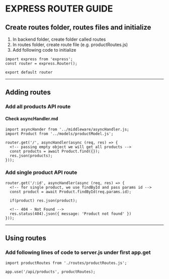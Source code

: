 # EXPRESS ROUTER GUIDE

## Create routes folder, routes files and initialize

1. In backend folder, create folder called routes
2. In routes folder, create route file (e.g. productRoutes.js)
3. Add following code to initialize
```
import express from 'express';
const router = express.Router();

export default router
```

---

## Adding routes

### Add all products API route

#### Check asyncHandler.md
```
import asyncHander from '../middleware/asyncHandler.js;
import Product from '../models/productModel.js';

router.get('/', asyncHandler(async (req, res) => {
  <!-- passing empty object we will get all products -->
  const products = await Product.find({});
  res.json(products);
}));
```

### Add single product API route
```
router.get('/:id', asyncHandler(async (req, res) => {
  <!-- for single product, we use findById and pass params id -->
  const product = await Product.findById(req.params.id);

  if(product) res.json(product);

  <!-- 404 - Not Found -->
  res.status(404).json({ message: 'Product not found' })
}));
```

---

## Using routes

### Add following lines of code to server.js under first app.get
```
import productRoutes from './routes/productRoutes.js';

app.use('/api/products', productRoutes);
```
